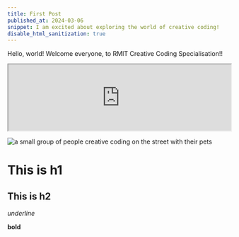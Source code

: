 ```yaml
---
title: First Post
published_at: 2024-03-06
snippet: I am excited about exploring the world of creative coding!
disable_html_sanitization: true
---
```


Hello, world! Welcome everyone, to RMIT Creative Coding Specialisation!! 

<iframe src="https://editor.p5js.org/s4002155/full/MG7Twp_rE" width="100%"></iframe>

![a small group of people creative coding on the street with their pets](/240306_first_post/background1.png)

# This is h1

## This is h2

_underline_

**bold**
